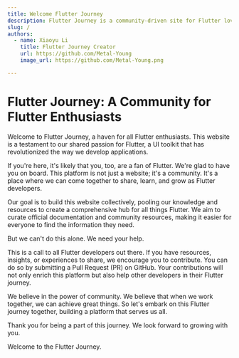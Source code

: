 ```yaml
---
title: Welcome Flutter Journey
description: Flutter Journey is a community-driven site for Flutter lovers.
slug: /
authors:
  - name: Xiaoyu Li
    title: Flutter Journey Creator
    url: https://github.com/Metal-Young
    image_url: https://github.com/Metal-Young.png

---
```


# Flutter Journey: A Community for Flutter Enthusiasts

Welcome to Flutter Journey, a haven for all Flutter enthusiasts. This website is a testament to our shared passion for Flutter, a UI toolkit that has revolutionized the way we develop applications.

If you're here, it's likely that you, too, are a fan of Flutter. We're glad to have you on board. This platform is not just a website; it's a community. It's a place where we can come together to share, learn, and grow as Flutter developers.

Our goal is to build this website collectively, pooling our knowledge and resources to create a comprehensive hub for all things Flutter. We aim to curate official documentation and community resources, making it easier for everyone to find the information they need.

But we can't do this alone. We need your help.

This is a call to all Flutter developers out there. If you have resources, insights, or experiences to share, we encourage you to contribute. You can do so by submitting a Pull Request (PR) on GitHub. Your contributions will not only enrich this platform but also help other developers in their Flutter journey.

We believe in the power of community. We believe that when we work together, we can achieve great things. So let's embark on this Flutter journey together, building a platform that serves us all.

Thank you for being a part of this journey. We look forward to growing with you.

Welcome to the Flutter Journey.
